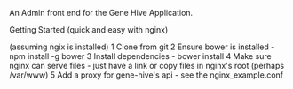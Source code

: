 An Admin front end for the Gene Hive Application.

Getting Started (quick and easy with nginx)

(assuming ngix is installed)
1 Clone from git
2 Ensure bower is installed - npm install -g bower
3 Install dependencies - bower install
4 Make sure nginx can serve files - just have a link or copy files in nginx's root (perhaps /var/www)
5 Add a proxy for gene-hive's api - see the nginx_example.conf

